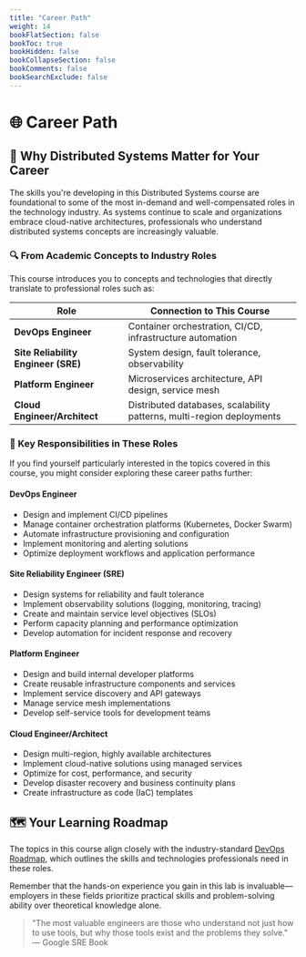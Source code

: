 ```yaml
---
title: "Career Path"
weight: 14
bookFlatSection: false
bookToc: true
bookHidden: false
bookCollapseSection: false
bookComments: false
bookSearchExclude: false
---
```


# 🌐 Career Path

## 🚀 Why Distributed Systems Matter for Your Career

The skills you're developing in this Distributed Systems course are foundational to some of the most in-demand and well-compensated roles in the technology industry. As systems continue to scale and organizations embrace cloud-native architectures, professionals who understand distributed systems concepts are increasingly valuable.

### 🔍 From Academic Concepts to Industry Roles

This course introduces you to concepts and technologies that directly translate to professional roles such as:

| Role | Connection to This Course |
|------|---------------------------|
| **DevOps Engineer** | Container orchestration, CI/CD, infrastructure automation |
| **Site Reliability Engineer (SRE)** | System design, fault tolerance, observability |
| **Platform Engineer** | Microservices architecture, API design, service mesh |
| **Cloud Engineer/Architect** | Distributed databases, scalability patterns, multi-region deployments |

### 💼 Key Responsibilities in These Roles

If you find yourself particularly interested in the topics covered in this course, you might consider exploring these career paths further:

#### DevOps Engineer
- Design and implement CI/CD pipelines
- Manage container orchestration platforms (Kubernetes, Docker Swarm)
- Automate infrastructure provisioning and configuration
- Implement monitoring and alerting solutions
- Optimize deployment workflows and application performance

#### Site Reliability Engineer (SRE)
- Design systems for reliability and fault tolerance
- Implement observability solutions (logging, monitoring, tracing)
- Create and maintain service level objectives (SLOs)
- Perform capacity planning and performance optimization
- Develop automation for incident response and recovery

#### Platform Engineer
- Design and build internal developer platforms
- Create reusable infrastructure components and services
- Implement service discovery and API gateways
- Manage service mesh implementations
- Develop self-service tools for development teams

#### Cloud Engineer/Architect
- Design multi-region, highly available architectures
- Implement cloud-native solutions using managed services
- Optimize for cost, performance, and security
- Develop disaster recovery and business continuity plans
- Create infrastructure as code (IaC) templates

## 🗺️ Your Learning Roadmap

The topics in this course align closely with the industry-standard [DevOps Roadmap](https://roadmap.sh/devops), which outlines the skills and technologies professionals need in these roles.

Remember that the hands-on experience you gain in this lab is invaluable—employers in these fields prioritize practical skills and problem-solving ability over theoretical knowledge alone.

> "The most valuable engineers are those who understand not just how to use tools, but why those tools exist and the problems they solve." — Google SRE Book
